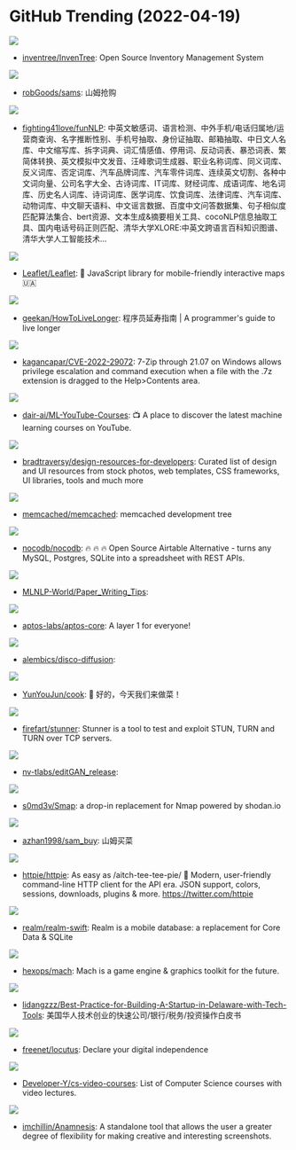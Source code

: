 # GitHub Trending (2022-04-19)

![](https://img.shields.io/badge/JavaScript-New%2081-green?style=flat-square&logo=appveyor)
- [inventree/InvenTree](https://github.com/inventree/InvenTree): Open Source Inventory Management System

![](https://img.shields.io/badge/Go-New%2044-green?style=flat-square&logo=appveyor)
- [robGoods/sams](https://github.com/robGoods/sams): 山姆抢购

![](https://img.shields.io/badge/Python-New%20163-green?style=flat-square&logo=appveyor)
- [fighting41love/funNLP](https://github.com/fighting41love/funNLP): 中英文敏感词、语言检测、中外手机/电话归属地/运营商查询、名字推断性别、手机号抽取、身份证抽取、邮箱抽取、中日文人名库、中文缩写库、拆字词典、词汇情感值、停用词、反动词表、暴恐词表、繁简体转换、英文模拟中文发音、汪峰歌词生成器、职业名称词库、同义词库、反义词库、否定词库、汽车品牌词库、汽车零件词库、连续英文切割、各种中文词向量、公司名字大全、古诗词库、IT词库、财经词库、成语词库、地名词库、历史名人词库、诗词词库、医学词库、饮食词库、法律词库、汽车词库、动物词库、中文聊天语料、中文谣言数据、百度中文问答数据集、句子相似度匹配算法集合、bert资源、文本生成&摘要相关工具、cocoNLP信息抽取工具、国内电话号码正则匹配、清华大学XLORE:中英文跨语言百科知识图谱、清华大学人工智能技术…

![](https://img.shields.io/badge/JavaScript-New%2024-green?style=flat-square&logo=appveyor)
- [Leaflet/Leaflet](https://github.com/Leaflet/Leaflet): 🍃 JavaScript library for mobile-friendly interactive maps 🇺🇦

![](https://img.shields.io/badge/none-New%201-green?style=flat-square&logo=appveyor)
- [geekan/HowToLiveLonger](https://github.com/geekan/HowToLiveLonger): 程序员延寿指南 | A programmer's guide to live longer

![](https://img.shields.io/badge/HTML-New%20175-green?style=flat-square&logo=appveyor)
- [kagancapar/CVE-2022-29072](https://github.com/kagancapar/CVE-2022-29072): 7-Zip through 21.07 on Windows allows privilege escalation and command execution when a file with the .7z extension is dragged to the Help>Contents area.

![](https://img.shields.io/badge/none-New%20141-green?style=flat-square&logo=appveyor)
- [dair-ai/ML-YouTube-Courses](https://github.com/dair-ai/ML-YouTube-Courses): 📺 A place to discover the latest machine learning courses on YouTube.

![](https://img.shields.io/badge/none-New%20470-green?style=flat-square&logo=appveyor)
- [bradtraversy/design-resources-for-developers](https://github.com/bradtraversy/design-resources-for-developers): Curated list of design and UI resources from stock photos, web templates, CSS frameworks, UI libraries, tools and much more

![](https://img.shields.io/badge/C-New%205-green?style=flat-square&logo=appveyor)
- [memcached/memcached](https://github.com/memcached/memcached): memcached development tree

![](https://img.shields.io/badge/TypeScript-New%2071-green?style=flat-square&logo=appveyor)
- [nocodb/nocodb](https://github.com/nocodb/nocodb): 🔥 🔥 🔥 Open Source Airtable Alternative - turns any MySQL, Postgres, SQLite into a spreadsheet with REST APIs.

![](https://img.shields.io/badge/none-New%20199-green?style=flat-square&logo=appveyor)
- [MLNLP-World/Paper_Writing_Tips](https://github.com/MLNLP-World/Paper_Writing_Tips): 

![](https://img.shields.io/badge/Rust-New%20193-green?style=flat-square&logo=appveyor)
- [aptos-labs/aptos-core](https://github.com/aptos-labs/aptos-core): A layer 1 for everyone!

![](https://img.shields.io/badge/Jupyter%20Notebook-New%2064-green?style=flat-square&logo=appveyor)
- [alembics/disco-diffusion](https://github.com/alembics/disco-diffusion): 

![](https://img.shields.io/badge/Vue-New%20271-green?style=flat-square&logo=appveyor)
- [YunYouJun/cook](https://github.com/YunYouJun/cook): 🍲 好的，今天我们来做菜！

![](https://img.shields.io/badge/Go-New%2018-green?style=flat-square&logo=appveyor)
- [firefart/stunner](https://github.com/firefart/stunner): Stunner is a tool to test and exploit STUN, TURN and TURN over TCP servers.

![](https://img.shields.io/badge/Python-New%2039-green?style=flat-square&logo=appveyor)
- [nv-tlabs/editGAN_release](https://github.com/nv-tlabs/editGAN_release): 

![](https://img.shields.io/badge/Go-New%2015-green?style=flat-square&logo=appveyor)
- [s0md3v/Smap](https://github.com/s0md3v/Smap): a drop-in replacement for Nmap powered by shodan.io

![](https://img.shields.io/badge/Python-New%2030-green?style=flat-square&logo=appveyor)
- [azhan1998/sam_buy](https://github.com/azhan1998/sam_buy): 山姆买菜

![](https://img.shields.io/badge/Python-New%201-green?style=flat-square&logo=appveyor)
- [httpie/httpie](https://github.com/httpie/httpie): As easy as /aitch-tee-tee-pie/ 🥧 Modern, user-friendly command-line HTTP client for the API era. JSON support, colors, sessions, downloads, plugins & more. https://twitter.com/httpie

![](https://img.shields.io/badge/Objective-C-New%202-green?style=flat-square&logo=appveyor)
- [realm/realm-swift](https://github.com/realm/realm-swift): Realm is a mobile database: a replacement for Core Data & SQLite

![](https://img.shields.io/badge/C%2B%2B-New%205-green?style=flat-square&logo=appveyor)
- [hexops/mach](https://github.com/hexops/mach): Mach is a game engine & graphics toolkit for the future.

![](https://img.shields.io/badge/none-New%2020-green?style=flat-square&logo=appveyor)
- [lidangzzz/Best-Practice-for-Building-A-Startup-in-Delaware-with-Tech-Tools](https://github.com/lidangzzz/Best-Practice-for-Building-A-Startup-in-Delaware-with-Tech-Tools): 美国华人技术创业的快速公司/银行/税务/投资操作白皮书

![](https://img.shields.io/badge/Rust-New%20266-green?style=flat-square&logo=appveyor)
- [freenet/locutus](https://github.com/freenet/locutus): Declare your digital independence

![](https://img.shields.io/badge/none-New%20153-green?style=flat-square&logo=appveyor)
- [Developer-Y/cs-video-courses](https://github.com/Developer-Y/cs-video-courses): List of Computer Science courses with video lectures.

![](https://img.shields.io/badge/C%23-New%2032-green?style=flat-square&logo=appveyor)
- [imchillin/Anamnesis](https://github.com/imchillin/Anamnesis): A standalone tool that allows the user a greater degree of flexibility for making creative and interesting screenshots.

